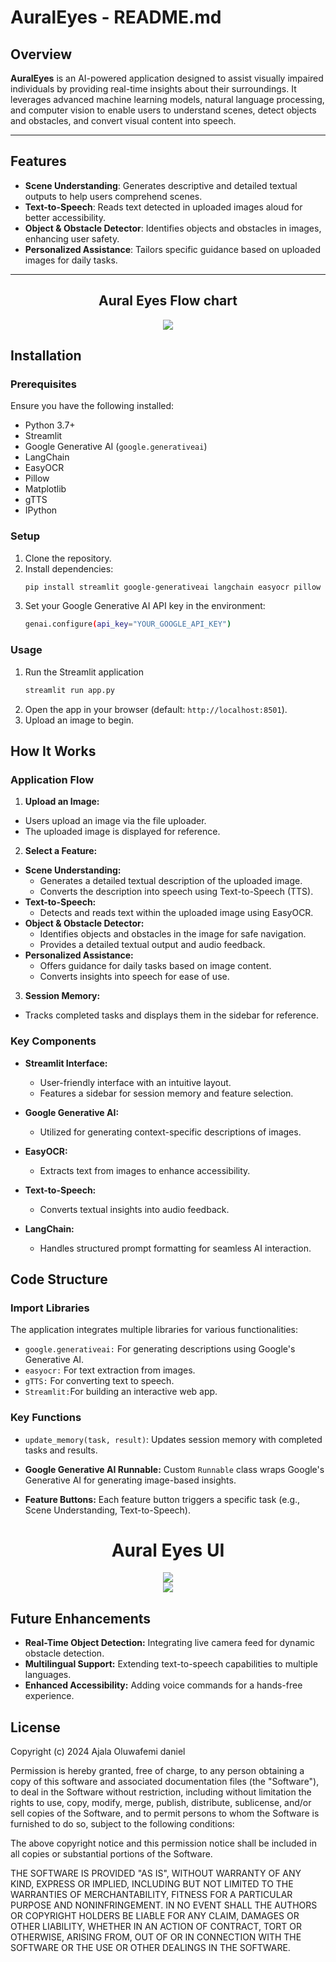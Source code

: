 # AuralEyes - README.md

## Overview

**AuralEyes** is an AI-powered application designed to assist visually impaired individuals by providing real-time insights about their surroundings. It leverages advanced machine learning models, natural language processing, and computer vision to enable users to understand scenes, detect objects and obstacles, and convert visual content into speech.

---

## Features

- **Scene Understanding**: Generates descriptive and detailed textual outputs to help users comprehend scenes.
- **Text-to-Speech**: Reads text detected in uploaded images aloud for better accessibility.
- **Object & Obstacle Detector**: Identifies objects and obstacles in images, enhancing user safety.
- **Personalized Assistance**: Tailors specific guidance based on uploaded images for daily tasks.

---

## <div align="center">Aural Eyes Flow chart </div>
<div align="center"><img src ="https://github.com/user-attachments/assets/4b698fd3-2071-4f91-9c3b-b90fafc3abc3"></div>

## Installation

### Prerequisites

Ensure you have the following installed:
- Python 3.7+
- Streamlit
- Google Generative AI (`google.generativeai`)
- LangChain
- EasyOCR
- Pillow
- Matplotlib
- gTTS
- IPython

### Setup

1. Clone the repository.
2. Install dependencies:
   ```bash
   pip install streamlit google-generativeai langchain easyocr pillow matplotlib gtts ipython
3. Set your Google Generative AI API key in the environment:
   ```bash
   genai.configure(api_key="YOUR_GOOGLE_API_KEY")


### Usage

1. Run the Streamlit application
   ```bash
   streamlit run app.py
2. Open the app in your browser (default: `http://localhost:8501`).
3. Upload an image to begin.

## How It Works
### Application Flow
1. **Upload an Image:**
-   Users upload an image via the file uploader.
-   The uploaded image is displayed for reference.

2.  **Select a Feature:**

-  **Scene Understanding:**
    -   Generates a detailed textual description of the uploaded image.
    -   Converts the description into speech using Text-to-Speech (TTS).
-  **Text-to-Speech:**
    -   Detects and reads text within the uploaded image using EasyOCR.
- **Object & Obstacle Detector:**
    -   Identifies objects and obstacles in the image for safe navigation.
    -   Provides a detailed textual output and audio feedback.
-  **Personalized Assistance:**
    -   Offers guidance for daily tasks based on image content.
    -   Converts insights into speech for ease of use.
3.  **Session Memory:**
-   Tracks completed tasks and displays them in the sidebar for reference.
### Key Components
- **Streamlit Interface:**

    -   User-friendly interface with an intuitive layout.
    -   Features a sidebar for session memory and feature selection.
- **Google Generative AI:**

    -   Utilized for generating context-specific descriptions of images.
-  **EasyOCR:**

    -   Extracts text from images to enhance accessibility.
-   **Text-to-Speech:**

    -   Converts textual insights into audio feedback.
-   **LangChain:**

    -   Handles structured prompt formatting for seamless AI interaction.

## Code Structure
### Import Libraries
The application integrates multiple libraries for various functionalities:

-   `google.generativeai:` For generating descriptions using Google's Generative AI.
-   `easyocr:` For text extraction from images.
-   `gTTS:` For converting text to speech.
-   `Streamlit:`For building an interactive web app.
### Key Functions
-   `update_memory(task, result)`: Updates session memory with completed tasks and results.

-   **Google Generative AI Runnable:** Custom `Runnable` class wraps Google's Generative AI for generating image-based insights.

-   **Feature Buttons:** Each feature button triggers a specific task (e.g., Scene Understanding, Text-to-Speech).

# <div align="center">Aural Eyes UI</div>
<div align="center"><img src ="https://github.com/user-attachments/assets/6413050e-7087-4394-a3e8-28f9a20f01d9"></div>
<div align="center"><img src ="https://github.com/user-attachments/assets/e82796f7-5351-4008-9241-a085be26c791"></div>

## Future Enhancements
-   **Real-Time Object Detection:** Integrating live camera feed for dynamic obstacle detection.
-   **Multilingual Support:** Extending text-to-speech capabilities to multiple languages.
-   **Enhanced Accessibility:** Adding voice commands for a hands-free experience.



## License
Copyright (c) 2024 Ajala Oluwafemi daniel

Permission is hereby granted, free of charge, to any person obtaining a copy
of this software and associated documentation files (the "Software"), to deal
in the Software without restriction, including without limitation the rights
to use, copy, modify, merge, publish, distribute, sublicense, and/or sell
copies of the Software, and to permit persons to whom the Software is
furnished to do so, subject to the following conditions:

The above copyright notice and this permission notice shall be included in all
copies or substantial portions of the Software.

THE SOFTWARE IS PROVIDED "AS IS", WITHOUT WARRANTY OF ANY KIND, EXPRESS OR
IMPLIED, INCLUDING BUT NOT LIMITED TO THE WARRANTIES OF MERCHANTABILITY,
FITNESS FOR A PARTICULAR PURPOSE AND NONINFRINGEMENT. IN NO EVENT SHALL THE
AUTHORS OR COPYRIGHT HOLDERS BE LIABLE FOR ANY CLAIM, DAMAGES OR OTHER
LIABILITY, WHETHER IN AN ACTION OF CONTRACT, TORT OR OTHERWISE, ARISING FROM,
OUT OF OR IN CONNECTION WITH THE SOFTWARE OR THE USE OR OTHER DEALINGS IN THE
SOFTWARE.
